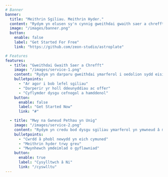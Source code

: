 ```yaml
---
# Banner
banner:
  title: "Meithrin Sgiliau. Meithrin Hyder."
  content: "Rydym yn elusen sy'n cynnig gweithdai gwaith saer a chrefft i helpu pobl i ennill sgiliau ymarferol, rhoi hwb i'w hyder, a chysylltu ag eraill mewn lle cefnogol."
  image: "/images/banner.png"
  button:
    enable: false
    label: "Get Started For Free"
    link: "https://github.com/zeon-studio/astroplate"

# Features
features:
  - title: "Gweithdai Gwaith Saer a Chrefft"
    image: "/images/service-1.png"
    content: "Rydym yn darparu gweithdai ymarferol i oedolion sydd eisiau dysgu sgiliau ymarferol mewn amgylchedd cyfeillgar a chynhwysol."
    bulletpoints:
      - "Ar agor i bob lefel sgiliau"
      - "Darperir yr holl ddeunyddiau ac offer"
      - "Cyflymder dysgu cefnogol a hamddenol"
    button:
      enable: false
      label: "Get Started Now"
      link: "#"

  - title: "Mwy na Gwneud Pethau yn Unig"
    image: "/images/service-2.png"
    content: "Rydym yn credu bod dysgu sgiliau ymarferol yn ymwneud â mwy na dim ond yr hyn rydych chi'n ei wneud—mae hefyd yn ymwneud â chysylltiad, hyder a lles."
    bulletpoints:
      - "Cwrdd â phobl newydd yn eich cymuned"
      - "Meithrin hyder trwy greu"
      - "Mwynhewch ymdeimlad o gyflawniad"
    button:
      enable: true
      label: "Cysylltwch â Ni"
      link: "/cyswlltu"
---
```

